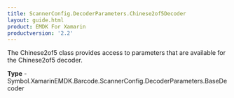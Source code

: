 ```yaml
---
title: ScannerConfig.DecoderParameters.Chinese2of5Decoder
layout: guide.html
product: EMDK For Xamarin
productversion: '2.2'
---
```

The Chinese2of5 class provides access to parameters that are available for the Chinese2of5 decoder.

**Type** - Symbol.XamarinEMDK.Barcode.ScannerConfig.DecoderParameters.BaseDecoder







